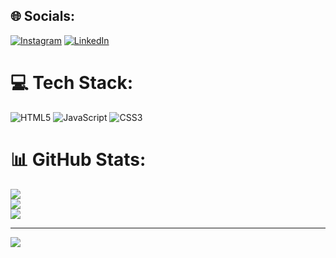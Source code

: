 
## 🌐 Socials:
[![Instagram](https://img.shields.io/badge/Instagram-%23E4405F.svg?logo=Instagram&logoColor=white)](https://instagram.com/bruno.rossner) [![LinkedIn](https://img.shields.io/badge/LinkedIn-%230077B5.svg?logo=linkedin&logoColor=white)](https://www.linkedin.com/in/bruno-r%C3%B6ssner-b5a56a306/) 

# 💻 Tech Stack:
![HTML5](https://img.shields.io/badge/html5-%23E34F26.svg?style=for-the-badge&logo=html5&logoColor=white) ![JavaScript](https://img.shields.io/badge/javascript-%23323330.svg?style=for-the-badge&logo=javascript&logoColor=%23F7DF1E) ![CSS3](https://img.shields.io/badge/css3-%231572B6.svg?style=for-the-badge&logo=css3&logoColor=white)
# 📊 GitHub Stats:
![](https://github-readme-stats.vercel.app/api?username=rossner123&theme=dark&hide_border=false&include_all_commits=false&count_private=false)<br/>
![](https://github-readme-streak-stats.herokuapp.com/?user=rossner123&theme=dark&hide_border=false)<br/>
![](https://github-readme-stats.vercel.app/api/top-langs/?username=rossner123&theme=dark&hide_border=false&include_all_commits=false&count_private=false&layout=compact)

---
[![](https://visitcount.itsvg.in/api?id=rossner123&icon=0&color=0)](https://visitcount.itsvg.in)

<!-- Proudly created with GPRM ( https://gprm.itsvg.in ) -->
